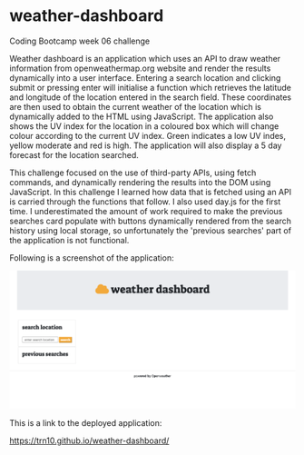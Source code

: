 # weather-dashboard
Coding Bootcamp week 06 challenge

Weather dashboard is an application which uses an API to draw weather information from openweathermap.org website and render the results dynamically into a user interface. Entering a search location and clicking submit or pressing enter will initialise a function which retrieves the latitude and longitude of the location entered in the search field. These coordinates are then used to obtain the current weather of the location which is dynamically added to the HTML using JavaScript. The application also shows the UV index for the location in a coloured box which will change colour according to the current UV index. Green indicates a low UV indes, yellow moderate and red is high. The application will also display a 5 day forecast for the location searched.

This challenge focused on the use of third-party APIs, using fetch commands, and dynamically rendering the results into the DOM using JavaScript. In this challenge I learned how data that is fetched using an API is carried through the functions that follow. I also used day.js for the first time. I underestimated the amount of work required to make the previous searches card populate with buttons dynamically rendered from the search history using local storage, so unfortunately the 'previous searches' part of the application is not functional.

Following is a screenshot of the application:

![weather-dashboard-screenshot](assets/images/weather-dashboard-screenshot.png)

This is a link to the deployed application:

https://trn10.github.io/weather-dashboard/


